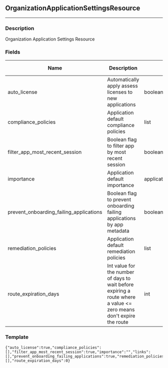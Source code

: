 ## OrganizationApplicationSettingsResource
---
### Description
Organization Application Settings Resource
### Fields
| Name | Description | Type | Allowed Values | Required |
| ---- | ----------- | ---- | -------------- | -------- |
| auto_license | Automatically apply assess licenses to new applications | boolean |  | false |
| compliance_policies | Application default compliance policies | list |  | false |
| filter_app_most_recent_session | Boolean flag to filter app by most recent session | boolean |  | false |
| importance | Application default importance | applicationimportance |  | false |
| prevent_onboarding_failing_applications | Boolean flag to prevent onboarding failing applications by app metadata | boolean |  | false |
| remediation_policies | Application default remediation policies | list |  | false |
| route_expiration_days | Int value for the number of days to wait before expiring a route where a value &lt;&#x3D; zero means don&#x27;t expire the route | int |  | false |
### Template
```
{"auto_license":true,"compliance_policies":[],"filter_app_most_recent_session":true,"importance":"","links":[],"prevent_onboarding_failing_applications":true,"remediation_policies":[],"route_expiration_days":0}
```
